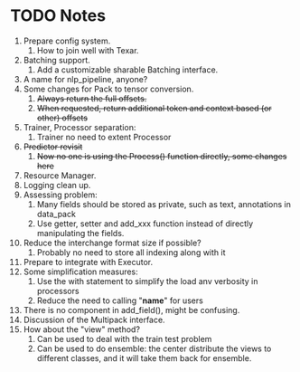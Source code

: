 # TODO Notes
1. Prepare config system.
    1. How to join well with Texar.
1. Batching support.
    1. Add a customizable sharable Batching interface.
1. A name for nlp_pipeline, anyone?
1. Some changes for Pack to tensor conversion.
    1. ~~Always return the full offsets.~~
    1. ~~When requested, return additional token and context based (or other)
     offsets~~
1. Trainer, Processor separation:
    1. Trainer no need to extent Processor
1. ~~Predictor revisit~~
    1. ~~Now no one is using the Process() function directly, some changes here~~
1. Resource Manager.
1. Logging clean up.
1. Assessing problem:
    1. Many fields should be stored as private, such as text, annotations in data_pack
    1. Use getter, setter and add_xxx function instead of directly manipulating the fields.
1. Reduce the interchange format size if possible?
    1. Probably no need to store all indexing along with it
1. Prepare to integrate with Executor.
1. Some simplification measures:
    1. Use the with statement to simplify the load anv verbosity in processors
    1. Reduce the need to calling "__name__" for users
1. There is no component in add_field(), might be confusing.
1. Discussion of the Multipack interface.
1. How about the "view" method?
    1. Can be used to deal with the train test problem
    1. Can be used to do ensemble: the center distribute the views to different 
    classes, and it will take them back for ensemble.
